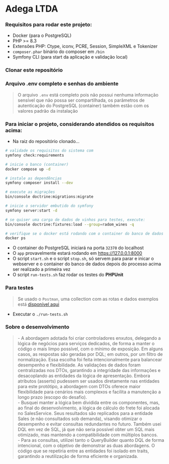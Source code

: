 # Adega LTDA

### Requisitos para rodar este projeto:
* Docker (para o PostgreSQL)
* PHP >= 8.3
* Extensões PHP: Ctype, iconv, PCRE, Session, SimpleXML e Tokenizer
* `composer.phar` binário do composer em `/bin`
* Symfony CLI (para start da aplicação e validação local)

### Clonar este repositório

### Arquivo .env completo e senhas do ambiente
> O arquivo `.env` está completo pois não possui nenhuma informação sensível que não possa ser compartilhada, os parâmetros de autenticação do PostgreSQL (container) também estão com os valores padrão da instalação  

### Para iniciar o projeto, considerando atendidos os requisitos acima:
* Na raiz do repositório clonado...
```bash
# validade os requisitos do sistema com
symfony check:requirements

# inicie o banco (container)
docker compose up -d

# instale as dependências
symfony composer install --dev

# execute as migrações
bin/console doctrine:migrations:migrate

# inicie o servidor embutido do symfony
symfony server:start -d

# se quiser uma carga de dados de vinhos para testes, execute:
bin/console doctrine:fixtures:load --group=radom_wines -q

# verifique se o docker está rodando com o container do banco de dados
docker ps
```
* O container do PostgreSQL iniciará na porta `32370` do localhost
* O `app` provavelmente estará rodando em https://127.0.0.1:8000
* O script `start.sh` e o script `stop.sh`, só servem para parar e inicar o webserver e o container do banco de dados depois do processo acima ser realizado a primeira vez
* O script `run-tests.sh` faz rodar os testes do **PHPUnit**

### Para testes
> Se usado o `Postman`, uma collection com as rotas e dados exemplos está [disponível aqui](https://github.com/bechaire/adega/blob/main/postman_collection.json)
* Executar o `./run-tests.sh`

### Sobre o desenvolvimento
> \- A abordagem adotada foi criar controladores enxutos, delegando a lógica de negócios para serviços dedicados, de forma a manter o código o mais limpo possível, com o mínimo de exposição. Em alguns casos, as respostas são geradas por DQL; em outros, por um filtro de normalização. Essa escolha foi feita intencionalmente para balancear desempenho e flexibilidade. As validações de dados foram centralizadas nos DTOs, garantindo a integridade das informações e desacoplando as entidades da lógica de apresentação. Embora atributos (asserts) pudessem ser usados diretamente nas entidades para este protótipo, a abordagem com DTOs oferece maior flexibilidade para cenários mais complexos e facilita a manutenção a longo prazo (escopo do desafio).  
> \- Busquei manter a lógica bem dividida entre os componentes, mas, ao final do desenvolvimento, a lógica de cálculo do frete foi alocada no SalesService. Seus resultados são replicados para a entidade Sales (e não consultados sob demanda), visando otimizar o desempenho e evitar consultas redundantes no futuro. Também usei DQL em vez de SQL, já que não seria possível obter um SQL mais otimizado, mas mantendo a compatibilidade com múltiplos bancos.  
> \- Para as consultas, utilizei tanto o QueryBuilder quanto DQL de forma intencional, com o objetivo de demonstrar as duas abordagens. O código que se repetiria entre as entidades foi isolado em traits, garantindo a reutilização de forma eficiente e organizada.